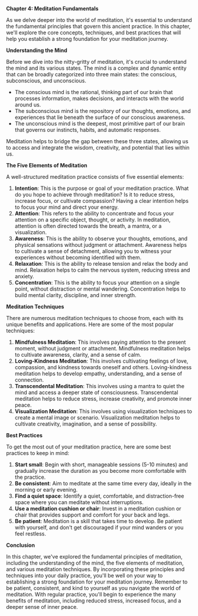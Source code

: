<p><strong>Chapter 4: Meditation Fundamentals</strong></p>

<p>As we delve deeper into the world of meditation, it's essential to understand the fundamental principles that govern this ancient practice. In this chapter, we'll explore the core concepts, techniques, and best practices that will help you establish a strong foundation for your meditation journey.</p>

<p><strong>Understanding the Mind</strong></p>

<p>Before we dive into the nitty-gritty of meditation, it's crucial to understand the mind and its various states. The mind is a complex and dynamic entity that can be broadly categorized into three main states: the conscious, subconscious, and unconscious.</p>

<ul>
<li>The conscious mind is the rational, thinking part of our brain that processes information, makes decisions, and interacts with the world around us.</li>
<li>The subconscious mind is the repository of our thoughts, emotions, and experiences that lie beneath the surface of our conscious awareness.</li>
<li>The unconscious mind is the deepest, most primitive part of our brain that governs our instincts, habits, and automatic responses.</li>
</ul>

<p>Meditation helps to bridge the gap between these three states, allowing us to access and integrate the wisdom, creativity, and potential that lies within us.</p>

<p><strong>The Five Elements of Meditation</strong></p>

<p>A well-structured meditation practice consists of five essential elements:</p>

<ol>
<li><strong>Intention</strong>: This is the purpose or goal of your meditation practice. What do you hope to achieve through meditation? Is it to reduce stress, increase focus, or cultivate compassion? Having a clear intention helps to focus your mind and direct your energy.</li>
<li><strong>Attention</strong>: This refers to the ability to concentrate and focus your attention on a specific object, thought, or activity. In meditation, attention is often directed towards the breath, a mantra, or a visualization.</li>
<li><strong>Awareness</strong>: This is the ability to observe your thoughts, emotions, and physical sensations without judgment or attachment. Awareness helps to cultivate a sense of detachment, allowing you to witness your experiences without becoming identified with them.</li>
<li><strong>Relaxation</strong>: This is the ability to release tension and relax the body and mind. Relaxation helps to calm the nervous system, reducing stress and anxiety.</li>
<li><strong>Concentration</strong>: This is the ability to focus your attention on a single point, without distraction or mental wandering. Concentration helps to build mental clarity, discipline, and inner strength.</li>
</ol>

<p><strong>Meditation Techniques</strong></p>

<p>There are numerous meditation techniques to choose from, each with its unique benefits and applications. Here are some of the most popular techniques:</p>

<ol>
<li><strong>Mindfulness Meditation</strong>: This involves paying attention to the present moment, without judgment or attachment. Mindfulness meditation helps to cultivate awareness, clarity, and a sense of calm.</li>
<li><strong>Loving-Kindness Meditation</strong>: This involves cultivating feelings of love, compassion, and kindness towards oneself and others. Loving-kindness meditation helps to develop empathy, understanding, and a sense of connection.</li>
<li><strong>Transcendental Meditation</strong>: This involves using a mantra to quiet the mind and access a deeper state of consciousness. Transcendental meditation helps to reduce stress, increase creativity, and promote inner peace.</li>
<li><strong>Visualization Meditation</strong>: This involves using visualization techniques to create a mental image or scenario. Visualization meditation helps to cultivate creativity, imagination, and a sense of possibility.</li>
</ol>

<p><strong>Best Practices</strong></p>

<p>To get the most out of your meditation practice, here are some best practices to keep in mind:</p>

<ol>
<li><strong>Start small</strong>: Begin with short, manageable sessions (5-10 minutes) and gradually increase the duration as you become more comfortable with the practice.</li>
<li><strong>Be consistent</strong>: Aim to meditate at the same time every day, ideally in the morning or early evening.</li>
<li><strong>Find a quiet space</strong>: Identify a quiet, comfortable, and distraction-free space where you can meditate without interruptions.</li>
<li><strong>Use a meditation cushion or chair</strong>: Invest in a meditation cushion or chair that provides support and comfort for your back and legs.</li>
<li><strong>Be patient</strong>: Meditation is a skill that takes time to develop. Be patient with yourself, and don't get discouraged if your mind wanders or you feel restless.</li>
</ol>

<p><strong>Conclusion</strong></p>

<p>In this chapter, we've explored the fundamental principles of meditation, including the understanding of the mind, the five elements of meditation, and various meditation techniques. By incorporating these principles and techniques into your daily practice, you'll be well on your way to establishing a strong foundation for your meditation journey. Remember to be patient, consistent, and kind to yourself as you navigate the world of meditation. With regular practice, you'll begin to experience the many benefits of meditation, including reduced stress, increased focus, and a deeper sense of inner peace.</p>
